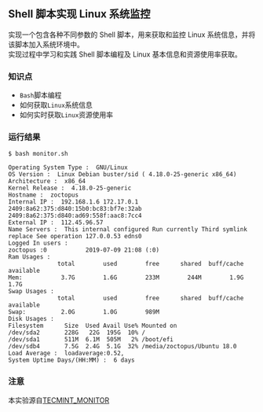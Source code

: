 ## Shell 脚本实现 Linux 系统监控  

实现一个包含各种不同参数的 Shell 脚本，用来获取和监控 Linux 系统信息，并将该脚本加入系统环境中。  
实现过程中学习和实践 Shell 脚本编程及 Linux 基本信息和资源使用率获取。  

### 知识点  
- `Bash`脚本编程  
- 如何获取`Linux`系统信息  
- 如何实时获取`Linux`资源使用率  


### 运行结果  
```
$ bash monitor.sh

Operating System Type :  GNU/Linux
OS Version :  Linux Debian buster/sid ( 4.18.0-25-generic x86_64)
Architecture :  x86_64
Kernel Release :  4.18.0-25-generic
Hostname :  zoctopus
Internal IP :  192.168.1.6 172.17.0.1 2409:8a62:375:d840:15b0:bc83:bf7e:32ab 2409:8a62:375:d840:ad69:558f:aac8:7cc4
External IP :  112.45.96.57
Name Servers :  This internal configured Run currently Third symlink replace See operation 127.0.0.53 edns0
Logged In users : 
zoctopus :0           2019-07-09 21:08 (:0)
Ram Usages : 
              total        used        free      shared  buff/cache   available
Mem:           3.7G        1.6G        233M        244M        1.9G        1.7G
Swap Usages : 
              total        used        free      shared  buff/cache   available
Swap:          2.0G        1.0G        989M
Disk Usages : 
Filesystem      Size  Used Avail Use% Mounted on
/dev/sda2       228G   22G  195G  10% /
/dev/sda1       511M  6.1M  505M   2% /boot/efi
/dev/sdb4       7.5G  2.4G  5.1G  32% /media/zoctopus/Ubuntu 18.0
Load Average :  loadaverage:0.52,
System Uptime Days/(HH:MM) :  6 days

```

### 注意  

本实验源自[TECMINT_MONITOR](https://github.com/atarallo/TECMINT_MONITOR)

